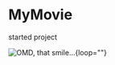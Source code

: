 # MyMovie
started project

![OMD, that smile...](https://media.giphy.com/media/6Qk2JijPx2RYkzJ0O5/giphy.gif){loop=""}
